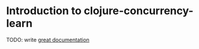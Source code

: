 # Introduction to clojure-concurrency-learn

TODO: write [great documentation](http://jacobian.org/writing/what-to-write/)
